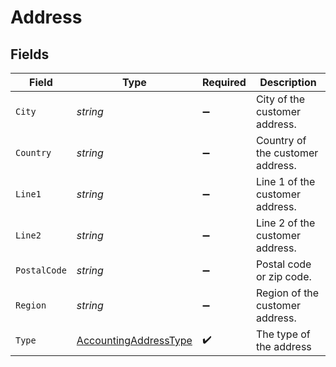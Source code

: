 # Address


## Fields

| Field                                                                 | Type                                                                  | Required                                                              | Description                                                           |
| --------------------------------------------------------------------- | --------------------------------------------------------------------- | --------------------------------------------------------------------- | --------------------------------------------------------------------- |
| `City`                                                                | *string*                                                              | :heavy_minus_sign:                                                    | City of the customer address.                                         |
| `Country`                                                             | *string*                                                              | :heavy_minus_sign:                                                    | Country of the customer address.                                      |
| `Line1`                                                               | *string*                                                              | :heavy_minus_sign:                                                    | Line 1 of the customer address.                                       |
| `Line2`                                                               | *string*                                                              | :heavy_minus_sign:                                                    | Line 2 of the customer address.                                       |
| `PostalCode`                                                          | *string*                                                              | :heavy_minus_sign:                                                    | Postal code or zip code.                                              |
| `Region`                                                              | *string*                                                              | :heavy_minus_sign:                                                    | Region of the customer address.                                       |
| `Type`                                                                | [AccountingAddressType](../../models/shared/AccountingAddressType.md) | :heavy_check_mark:                                                    | The type of the address                                               |